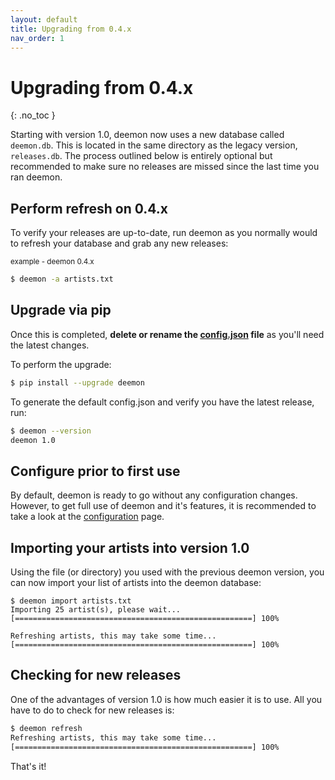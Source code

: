 ```yaml
---
layout: default
title: Upgrading from 0.4.x
nav_order: 1
---
```


# Upgrading from 0.4.x
{: .no_toc }

Starting with version 1.0, deemon now uses a new database called `deemon.db`. This is located in the same directory as the legacy version, `releases.db`. The process outlined below is entirely optional but recommended to make sure no releases are missed since the last time you ran deemon.

## Perform refresh on 0.4.x

To verify your releases are up-to-date, run deemon as you normally would to refresh your database and grab any new releases:

<small>example - deemon 0.4.x</small>
```bash
$ deemon -a artists.txt
```


## Upgrade via pip

Once this is completed, **delete or rename the [config.json](docs/configuration.html#configuration-file) file** as you'll need the latest changes.

To perform the upgrade:

```bash
$ pip install --upgrade deemon
```

To generate the default config.json and verify you have the latest release, run:

```bash
$ deemon --version
deemon 1.0
```

## Configure prior to first use

By default, deemon is ready to go without any configuration changes. However, to get full use of deemon and it's features, it is recommended to take a look at the [configuration](/docs/configuration) page.

## Importing your artists into version 1.0

Using the file (or directory) you used with the previous deemon version, you can now import your list of artists into the deemon database:

```
$ deemon import artists.txt
Importing 25 artist(s), please wait...
[=====================================================] 100%

Refreshing artists, this may take some time...
[=====================================================] 100%
```

## Checking for new releases

One of the advantages of version 1.0 is how much easier it is to use. All you have to do to check for new releases is:

```bash
$ deemon refresh
Refreshing artists, this may take some time...
[=====================================================] 100%
```

That's it!
